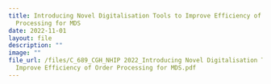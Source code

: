 ```yaml
---
title: Introducing Novel Digitalisation Tools to Improve Efficiency of Order
  Processing for MDS
date: 2022-11-01
layout: file
description: ""
image: ""
file_url: /files/C_689_CGH_NHIP 2022_Introducing Novel Digitalisation Tools to
  Improve Efficiency of Order Processing for MDS.pdf
---
```

